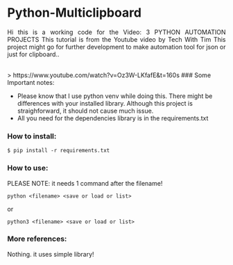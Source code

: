 # Python-Multiclipboard

<p align="justify"> Hi this is a working code for the Video: <bold> 3 PYTHON AUTOMATION PROJECTS </bold> This tutorial is from the Youtube video by <bold>Tech With Tim</bold> This project might go for further development to make automation tool for json or just for clipboard.. </p>
<br />
> https://www.youtube.com/watch?v=Oz3W-LKfafE&t=160s
### Some Important notes:

- Please know that I use python venv while doing this. There might be differences with your installed library. Although this project is straighforward, it should not cause much issue.
- All you need for the dependencies library is in the requirements.txt

### How to install: 
```
$ pip install -r requirements.txt
```
### How to use: 
PLEASE NOTE: it needs 1 command after the filename! 
```
python <filename> <save or load or list>
```
or
```
python3 <filename> <save or load or list>
```

### More references:
Nothing. it uses simple library!



